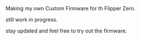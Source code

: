Making my own Custom Firmware for th Flipper Zero.

still work in progress.

stay updated and feel free to try out the firmware.
